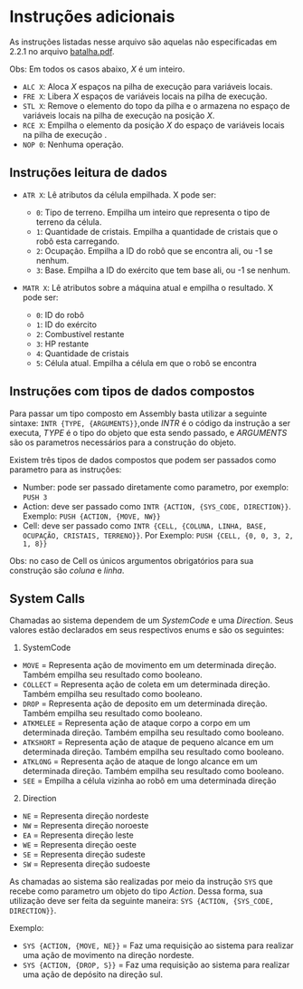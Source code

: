 # Instruções adicionais
As instruções listadas nesse arquivo são aquelas não especificadas em 2.2.1 no arquivo [batalha.pdf](https://r0zbot.github.io/Batalha-de-robos-TecProg2017/pdfs/Batalha_Fase2.pdf).

Obs: Em todos os casos abaixo, _X_ é um inteiro.
* `ALC X`: Aloca _X_ espaços na pilha de execução para variáveis locais.
* `FRE X`: Libera _X_ espaços de variáveis locais na pilha de execução.
* `STL X`: Remove o elemento do topo da pilha e o armazena no espaço de variáveis locais na pilha de execução na posição _X_.
* `RCE X`: Empilha o elemento da posição _X_ do espaço de variáveis locais na pilha de execução .
* `NOP 0`: Nenhuma operação.

## Instruções leitura de dados

* `ATR X`: Lê  atributos da célula empilhada. X pode ser:
    * `0`: Tipo de terreno. Empilha um inteiro que representa o tipo de terreno da célula.
    * `1`: Quantidade de cristais. Empilha a quantidade de cristais que o robô esta carregando.
    * `2`: Ocupação. Empilha a ID do robô que se encontra ali, ou -1 se nenhum.
    * `3`: Base. Empilha a ID do exército que tem base ali, ou -1 se nenhum. 
    
    
* `MATR X`: Lê atributos sobre a máquina atual e empilha o resultado. X pode ser:
    * `0`: ID do robô
    * `1`: ID do exército
    * `2`: Combustível restante
    * `3`: HP restante
    * `4`: Quantidade de cristais
    * `5`: Célula atual. Empilha a célula em que o robô se encontra

## Instruções com tipos de dados compostos
Para passar um tipo composto em Assembly basta utilizar a seguinte sintaxe: `INTR {TYPE, {ARGUMENTS}}`,onde _INTR_ é o código da instrução a ser executa, _TYPE_ é o tipo do objeto que esta sendo passado, e _ARGUMENTS_ são os parametros necessários para a construção do objeto.

Existem três tipos de dados compostos que podem ser passados como parametro para as instruções:
* Number: pode ser passado diretamente como parametro, por exemplo: `PUSH 3`
* Action: deve ser passado como `INTR {ACTION, {SYS_CODE, DIRECTION}}`. Exemplo: `PUSH {ACTION, {MOVE, NW}}`
* Cell: deve ser passado como `INTR {CELL, {COLUNA, LINHA, BASE, OCUPAÇÃO, CRISTAIS, TERRENO}}`. Por Exemplo: `PUSH {CELL, {0, 0, 3, 2, 1, 8}}`

Obs: no caso de Cell os únicos argumentos obrigatórios para sua construção são _coluna_ e _linha_.

## System Calls

Chamadas ao sistema dependem de um _SystemCode_ e uma _Direction_. Seus valores estão declarados em seus respectivos enums e são os seguintes:

1. SystemCode
* `MOVE` = Representa ação de movimento em um determinada direção. Também empilha seu resultado como booleano.
* `COLLECT` = Representa ação de coleta em um determinada direção. Também empilha seu resultado como booleano.
* `DROP` = Representa ação de deposito em um determinada direção. Também empilha seu resultado como booleano.
* `ATKMELEE` = Representa ação de ataque corpo a corpo em um determinada direção. Também empilha seu resultado como booleano.
* `ATKSHORT` = Representa ação de ataque de pequeno alcance em um determinada direção. Também empilha seu resultado como booleano.
* `ATKLONG` = Representa ação de ataque de longo alcance em um determinada direção. Também empilha seu resultado como booleano.
* `SEE` = Empilha a célula vizinha ao robô em uma determinada direção
  
2. Direction
* `NE` = Representa direção nordeste
* `NW` = Representa direção noroeste
* `EA`  = Representa direção leste
* `WE`  = Representa direção oeste
* `SE` = Representa direção sudeste
* `SW` = Representa direção sudoeste

As chamadas ao sistema são realizadas por meio da instrução `SYS` que recebe como parametro um objeto do tipo _Action_.
Dessa forma, sua utilização deve ser feita da seguinte maneira: `SYS {ACTION, {SYS_CODE, DIRECTION}}`.

Exemplo:
* `SYS {ACTION, {MOVE, NE}}` = Faz uma requisição ao sistema para realizar uma ação de movimento na direção nordeste.
* `SYS {ACTION, {DROP, S}}` = Faz uma requisição ao sistema para realizar uma ação de depósito na direção sul.
